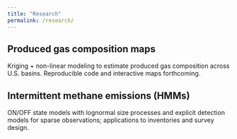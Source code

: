 ```yaml
---
title: "Research"
permalink: /research/
---
```


## Produced gas composition maps
Kriging + non-linear modeling to estimate produced gas composition across U.S. basins. Reproducible code and interactive maps forthcoming.

## Intermittent methane emissions (HMMs)
ON/OFF state models with lognormal size processes and explicit detection models for sparse observations; applications to inventories and survey design.